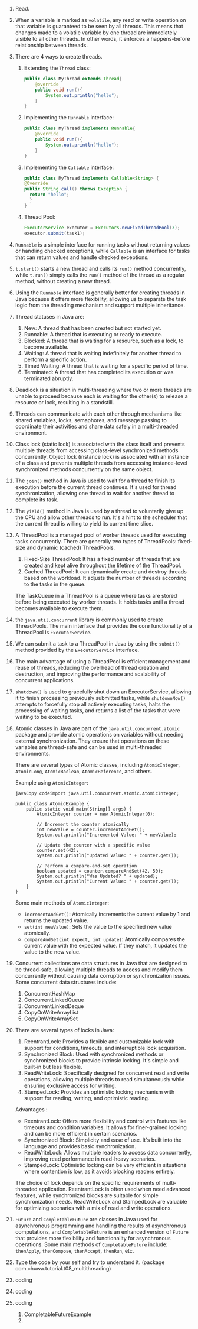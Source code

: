 1. Read.

2. When a variable is marked as `volatile`, any read or write operation on that variable is guaranteed to be seen by all threads. This means that changes made to a volatile variable by one thread are immediately visible to all other threads. In other words, it enforces a happens-before relationship between threads.

3. There are 4 ways to create threads.

   1. Extending the `Thread` class:

      ```java
      public class MyThread extends Thread{
          @override
          public void run(){
              System.out.println("hello");
          }
      }
      ```

   2. Implementing the `Runnable` interface:

      ```java
      public class MyThread implements Runnable{
          @override
          public void run(){
              System.out.println("hello");
          }
      }
      ```

      

   3. Implementing the `Callable` interface:

      ```java
      public class MyThread implements Callable<String> {
      @Override
      public String call() throws Exception {
      	return "hello";
       	}
      }
      ```

      

   4. Thread Pool:

      ```java
      ExecutorService executor = Executors.newFixedThreadPool(3);
      executor.submit(task1);
      ```

4. `Runnable` is a simple interface for running tasks without returning values or handling checked exceptions, while `Callable` is an interface for tasks that can return values and handle checked exceptions.

5. `t.start()` starts a new thread and calls its `run()` method concurrently, while `t.run()` simply calls the `run()` method of the thread as a regular method, without creating a new thread.

6. Using the `Runnable` interface is generally better for creating threads in Java because it offers more flexibility, allowing us to separate the task logic from the threading mechanism and support multiple inheritance.

7. 
   Thread statuses in Java are:

   1. New: A thread that has been created but not started yet.
   2. Runnable: A thread that is executing or ready to execute.
   3. Blocked: A thread that is waiting for a resource, such as a lock, to become available.
   4. Waiting: A thread that is waiting indefinitely for another thread to perform a specific action.
   5. Timed Waiting: A thread that is waiting for a specific period of time.
   6. Terminated: A thread that has completed its execution or was terminated abruptly.

8. Deadlock is a situation in multi-threading where two or more threads are unable to proceed because each is waiting for the other(s) to release a resource or lock, resulting in a standstill.

9. Threads can communicate with each other through mechanisms like shared variables, locks, semaphores, and message passing to coordinate their activities and share data safely in a multi-threaded environment.

10. Class lock (static lock) is associated with the class itself and prevents multiple threads from accessing class-level synchronized methods concurrently. Object lock (instance lock) is associated with an instance of a class and prevents multiple threads from accessing instance-level synchronized methods concurrently on the same object.

11. The `join()` method in Java is used to wait for a thread to finish its execution before the current thread continues. It's used for thread synchronization, allowing one thread to wait for another thread to complete its task.

12. The `yield()` method in Java is used by a thread to voluntarily give up the CPU and allow other threads to run. It's a hint to the scheduler that the current thread is willing to yield its current time slice.

13. A ThreadPool is a managed pool of worker threads used for executing tasks concurrently. There are generally two types of ThreadPools: fixed-size and dynamic (cached) ThreadPools.

    1. Fixed-Size ThreadPool: It has a fixed number of threads that are created and kept alive throughout the lifetime of the ThreadPool.
    2. Cached ThreadPool: It can dynamically create and destroy threads based on the workload. It adjusts the number of threads according to the tasks in the queue.

    The TaskQueue in a ThreadPool is a queue where tasks are stored before being executed by worker threads. It holds tasks until a thread becomes available to execute them.

14. the `java.util.concurrent` library is commonly used to create ThreadPools. The main interface that provides the core functionality of a ThreadPool is `ExecutorService`.

15. We can submit a task to a ThreadPool in Java by using the `submit()` method provided by the `ExecutorService` interface.

16. The main advantage of using a ThreadPool is efficient management and reuse of threads, reducing the overhead of thread creation and destruction, and improving the performance and scalability of concurrent applications.

17. `shutdown()` is used to gracefully shut down an ExecutorService, allowing it to finish processing previously submitted tasks, while `shutdownNow()` attempts to forcefully stop all actively executing tasks, halts the processing of waiting tasks, and returns a list of the tasks that were waiting to be executed.

18. Atomic classes in Java are part of the `java.util.concurrent.atomic` package and provide atomic operations on variables without needing external synchronization. They ensure that operations on these variables are thread-safe and can be used in multi-threaded environments.

    There are several types of Atomic classes, including `AtomicInteger`, `AtomicLong`, `AtomicBoolean`, `AtomicReference`, and others.

    Example using `AtomicInteger`:

    ```
    javaCopy codeimport java.util.concurrent.atomic.AtomicInteger;
    
    public class AtomicExample {
        public static void main(String[] args) {
            AtomicInteger counter = new AtomicInteger(0);
    
            // Increment the counter atomically
            int newValue = counter.incrementAndGet();
            System.out.println("Incremented Value: " + newValue);
    
            // Update the counter with a specific value
            counter.set(42);
            System.out.println("Updated Value: " + counter.get());
    
            // Perform a compare-and-set operation
            boolean updated = counter.compareAndSet(42, 50);
            System.out.println("Was Updated? " + updated);
            System.out.println("Current Value: " + counter.get());
        }
    }
    ```

    Some main methods of `AtomicInteger`:

    - `incrementAndGet()`: Atomically increments the current value by 1 and returns the updated value.
    - `set(int newValue)`: Sets the value to the specified new value atomically.
    - `compareAndSet(int expect, int update)`: Atomically compares the current value with the expected value. If they match, it updates the value to the new value.

19. 
    Concurrent collections are data structures in Java that are designed to be thread-safe, allowing multiple threads to access and modify them concurrently without causing data corruption or synchronization issues. Some concurrent data structures include:

    1. ConcurrentHashMap
    2. ConcurrentLinkedQueue
    3. ConcurrentLinkedDeque
    4. CopyOnWriteArrayList
    5. CopyOnWriteArraySet

20. There are several types of locks in Java:

    1. ReentrantLock: Provides a flexible and customizable lock with support for conditions, timeouts, and interruptible lock acquisition.
    2. Synchronized Block: Used with synchronized methods or synchronized blocks to provide intrinsic locking. It's simple and built-in but less flexible.
    3. ReadWriteLock: Specifically designed for concurrent read and write operations, allowing multiple threads to read simultaneously while ensuring exclusive access for writing.
    4. StampedLock: Provides an optimistic locking mechanism with support for reading, writing, and optimistic reading.

    Advantages :

    - ReentrantLock: Offers more flexibility and control with features like timeouts and condition variables. It allows for finer-grained locking and can be more efficient in certain scenarios.
    - Synchronized Block: Simplicity and ease of use. It's built into the language and provides basic synchronization.
    - ReadWriteLock: Allows multiple readers to access data concurrently, improving read performance in read-heavy scenarios.
    - StampedLock: Optimistic locking can be very efficient in situations where contention is low, as it avoids blocking readers entirely.

    The choice of lock depends on the specific requirements of multi-threaded application. ReentrantLock is often used when need advanced features, while synchronized blocks are suitable for simple synchronization needs. ReadWriteLock and StampedLock are valuable for optimizing scenarios with a mix of read and write operations.

21. `Future` and `CompletableFuture` are classes in Java used for asynchronous programming and handling the results of asynchronous computations, and `CompletableFuture` is an enhanced version of `Future` that provides more flexibility and functionality for asynchronous operations. Some main methods of `CompletableFuture` include: `thenApply`, `thenCompose`, `thenAccept`, `thenRun`, etc.
22. Type the code by your self and try to understand it. (package com.chuwa.tutorial.t08_multithreading)
23. coding
24. coding
25. coding
    1. CompletableFutureExample
    2. 
